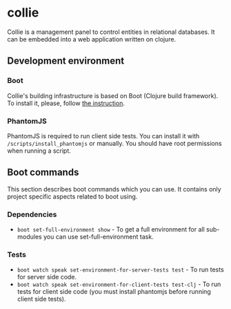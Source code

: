 # collie
Collie is a management panel to control entities in relational databases. It can be embedded into a web application written on clojure.

## Development environment

### Boot

Collie's building infrastructure is based on Boot (Clojure build framework). To install it, please, follow [the instruction](https://github.com/boot-clj/boot#install).

### PhantomJS

PhantomJS is required to run client side tests. You can install it with `/scripts/install_phantomjs` or manually. You should have root permissions when running a script.

## Boot commands

This section describes boot commands which you can use. It contains only project specific aspects related to boot using.

### Dependencies

* `boot set-full-environment show` - To get a full environment for all sub-modules you can use set-full-environment task.

### Tests

* `boot watch speak set-environment-for-server-tests test` - To run tests for server side code.
* `boot watch speak set-environment-for-client-tests test-clj` - To run tests for client side code (you must install phantomjs before running client side tests).

